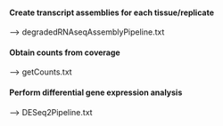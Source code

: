 #### Create transcript assemblies for each tissue/replicate

--> degradedRNAseqAssemblyPipeline.txt

#### Obtain counts from coverage

--> getCounts.txt

#### Perform differential gene expression analysis

--> DESeq2Pipeline.txt
